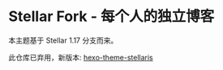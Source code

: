 # Stellar Fork - 每个人的独立博客

本主题基于 Stellar 1.17 分支而来。

此仓库已弃用，新版本: [hexo-theme-stellaris](https://github.com/YidaozhanYa/hexo-theme-stellaris)
